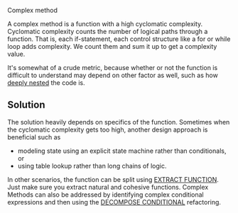 Complex method

A complex method is a function with a high cyclomatic complexity. Cyclomatic complexity counts the number of logical paths through a function. That is, each if-statement, each control structure like a for or while loop adds complexity. We count them and sum it up to get a complexity value.

It's somewhat of a crude metric, because whether or not the function is difficult to understand
may depend on other factor as well, such as how [deeply nested](./deeply-nested-fn.md) the code is.

## Solution

The solution heavily depends on specifics of the function. Sometimes when the cyclomatic complexity gets too high, another design approach is beneficial such as

- modeling state using an explicit state machine rather than conditionals, or
- using table lookup rather than long chains of logic.

In other scenarios, the function can be split using [EXTRACT FUNCTION](https://refactoring.com/catalog/extractFunction.html). Just make sure you extract natural and cohesive functions. Complex Methods can also be addressed by identifying complex conditional expressions and then using the [DECOMPOSE CONDITIONAL](https://refactoring.com/catalog/decomposeConditional.html) refactoring.